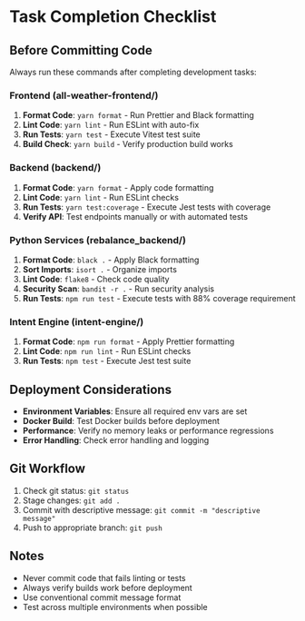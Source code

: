 # Task Completion Checklist

## Before Committing Code
Always run these commands after completing development tasks:

### Frontend (all-weather-frontend/)
1. **Format Code**: `yarn format` - Run Prettier and Black formatting
2. **Lint Code**: `yarn lint` - Run ESLint with auto-fix
3. **Run Tests**: `yarn test` - Execute Vitest test suite
4. **Build Check**: `yarn build` - Verify production build works

### Backend (backend/)
1. **Format Code**: `yarn format` - Apply code formatting
2. **Lint Code**: `yarn lint` - Run ESLint checks
3. **Run Tests**: `yarn test:coverage` - Execute Jest tests with coverage
4. **Verify API**: Test endpoints manually or with automated tests

### Python Services (rebalance_backend/)
1. **Format Code**: `black .` - Apply Black formatting
2. **Sort Imports**: `isort .` - Organize imports
3. **Lint Code**: `flake8` - Check code quality
4. **Security Scan**: `bandit -r .` - Run security analysis
5. **Run Tests**: `npm run test` - Execute tests with 88% coverage requirement

### Intent Engine (intent-engine/)
1. **Format Code**: `npm run format` - Apply Prettier formatting  
2. **Lint Code**: `npm run lint` - Run ESLint checks
3. **Run Tests**: `npm test` - Execute Jest test suite

## Deployment Considerations
- **Environment Variables**: Ensure all required env vars are set
- **Docker Build**: Test Docker builds before deployment
- **Performance**: Verify no memory leaks or performance regressions
- **Error Handling**: Check error handling and logging

## Git Workflow
1. Check git status: `git status`
2. Stage changes: `git add .`
3. Commit with descriptive message: `git commit -m "descriptive message"`
4. Push to appropriate branch: `git push`

## Notes
- Never commit code that fails linting or tests
- Always verify builds work before deployment
- Use conventional commit message format
- Test across multiple environments when possible